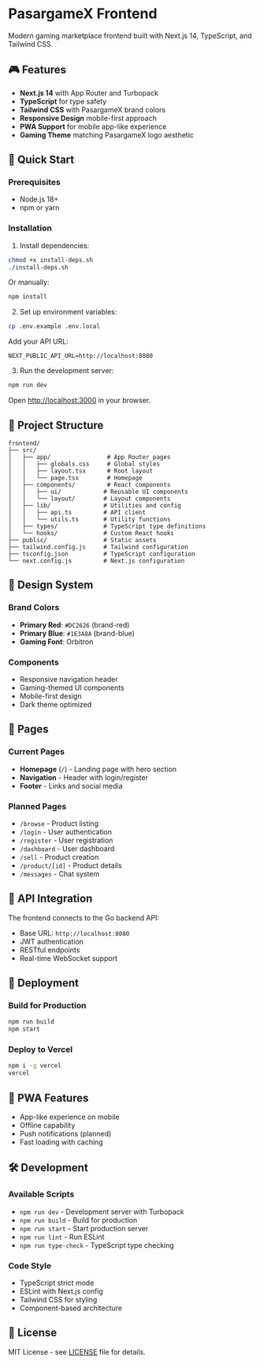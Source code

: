 # PasargameX Frontend

Modern gaming marketplace frontend built with Next.js 14, TypeScript, and Tailwind CSS.

## 🎮 Features

- **Next.js 14** with App Router and Turbopack
- **TypeScript** for type safety
- **Tailwind CSS** with PasargameX brand colors
- **Responsive Design** mobile-first approach
- **PWA Support** for mobile app-like experience
- **Gaming Theme** matching PasargameX logo aesthetic

## 🚀 Quick Start

### Prerequisites

- Node.js 18+ 
- npm or yarn

### Installation

1. Install dependencies:
```bash
chmod +x install-deps.sh
./install-deps.sh
```

Or manually:
```bash
npm install
```

2. Set up environment variables:
```bash
cp .env.example .env.local
```

Add your API URL:
```
NEXT_PUBLIC_API_URL=http://localhost:8080
```

3. Run the development server:
```bash
npm run dev
```

Open [http://localhost:3000](http://localhost:3000) in your browser.

## 📁 Project Structure

```
frontend/
├── src/
│   ├── app/                # App Router pages
│   │   ├── globals.css     # Global styles
│   │   ├── layout.tsx      # Root layout
│   │   └── page.tsx        # Homepage
│   ├── components/         # React components
│   │   ├── ui/            # Reusable UI components
│   │   └── layout/        # Layout components
│   ├── lib/               # Utilities and config
│   │   ├── api.ts         # API client
│   │   └── utils.ts       # Utility functions
│   ├── types/             # TypeScript type definitions
│   └── hooks/             # Custom React hooks
├── public/                # Static assets
├── tailwind.config.js     # Tailwind configuration
├── tsconfig.json          # TypeScript configuration
└── next.config.js         # Next.js configuration
```

## 🎨 Design System

### Brand Colors
- **Primary Red**: `#DC2626` (brand-red)
- **Primary Blue**: `#1E3A8A` (brand-blue)
- **Gaming Font**: Orbitron

### Components
- Responsive navigation header
- Gaming-themed UI components
- Mobile-first design
- Dark theme optimized

## 📱 Pages

### Current Pages
- **Homepage** (`/`) - Landing page with hero section
- **Navigation** - Header with login/register
- **Footer** - Links and social media

### Planned Pages
- `/browse` - Product listing
- `/login` - User authentication  
- `/register` - User registration
- `/dashboard` - User dashboard
- `/sell` - Product creation
- `/product/[id]` - Product details
- `/messages` - Chat system

## 🔗 API Integration

The frontend connects to the Go backend API:
- Base URL: `http://localhost:8080`
- JWT authentication
- RESTful endpoints
- Real-time WebSocket support

## 🚀 Deployment

### Build for Production
```bash
npm run build
npm start
```

### Deploy to Vercel
```bash
npm i -g vercel
vercel
```

## 📱 PWA Features

- App-like experience on mobile
- Offline capability
- Push notifications (planned)
- Fast loading with caching

## 🛠️ Development

### Available Scripts
- `npm run dev` - Development server with Turbopack
- `npm run build` - Build for production
- `npm run start` - Start production server
- `npm run lint` - Run ESLint
- `npm run type-check` - TypeScript type checking

### Code Style
- TypeScript strict mode
- ESLint with Next.js config
- Tailwind CSS for styling
- Component-based architecture

## 📄 License

MIT License - see [LICENSE](../LICENSE) file for details.